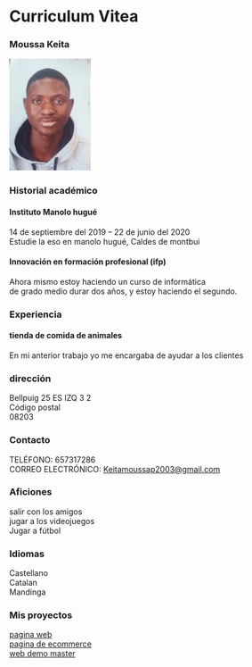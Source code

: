 # Curriculum Vitea
### Moussa Keita
<img src="20201024_181039-1.jpg" with="100px" height="200"> <br>
### Historial académico <br>
#### Instituto Manolo hugué <br>
14 de septiembre del 2019 – 22 de junio del 2020 <br>
Estudie la eso en manolo hugué, Caldes de montbui <br>
#### Innovación en formación profesional (ifp) <br>
Ahora mismo estoy haciendo un curso de informática <br> 
de grado medio durar dos años,  y estoy haciendo el segundo. <br>
### Experiencia 
#### tienda de comida de animales
En mi anterior trabajo yo me encargaba de ayudar  a los clientes
### dirección
Bellpuig 25 ES IZQ 3 2 <br>
Código postal <br>
08203
### Contacto
TELÉFONO:
657317286 <br>
CORREO ELECTRÓNICO:
Keitamoussap2003@gmail.com
### Aficiones
salir con los amigos <br>
jugar a los videojuegos <br>
Jugar a fútbol <br>
### Idiomas
Castellano <br>
Catalan <br>
Mandinga <br>
### Mis proyectos
<a href="/Proyecto pagina web/">pagina web </a> <br>
<a href="/web_Moussa_keita/">pagina de ecommerce </a> <br>
<a href="/demo-master/">web demo master </a>


